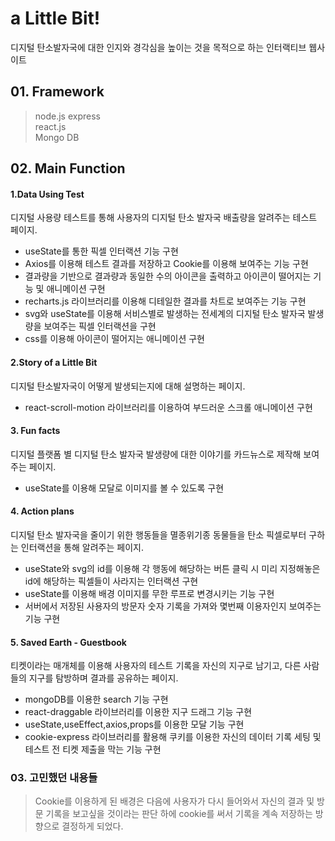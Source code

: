 # a Little Bit!
디지털 탄소발자국에 대한 인지와 경각심을 높이는 것을 목적으로 하는 인터랙티브 웹사이트

## 01. Framework
>node.js express<br>
react.js<br>
Mongo DB<br>


## 02. Main Function

#### 1.Data Using Test
디지털 사용량 테스트를 통해 사용자의 디지털 탄소 발자국 배출량을 알려주는 테스트 페이지.
- useState를 통한 픽셀 인터랙션 기능 구현
- Axios를 이용해 테스트 결과를 저장하고 Cookie를 이용해 보여주는 기능 구현
- 결과량을 기반으로 결과량과 동일한 수의 아이콘을 출력하고 아이콘이 떨어지는 기능 및 애니메이션 구현
- recharts.js 라이브러리를 이용해 디테일한 결과를 차트로 보여주는 기능 구현
- svg와 useState를 이용해 서비스별로 발생하는 전세계의 디지털 탄소 발자국 발생량을 보여주는 픽셀 인터랙션을 구현
- css를 이용해 아이콘이 떨어지는 애니메이션 구현

#### 2.Story of a Little Bit
디지털 탄소발자국이 어떻게 발생되는지에 대해 설명하는 페이지.
- react-scroll-motion 라이브러리를 이용하여 부드러운 스크롤 애니메이션 구현

#### 3. Fun facts
디지털 플랫폼 별 디지털 탄소 발자국 발생량에 대한 이야기를 카드뉴스로 제작해 보여주는 페이지.
- useState를 이용해 모달로 이미지를 볼 수 있도록 구현

#### 4. Action plans
디지털 탄소 발자국을 줄이기 위한 행동들을 멸종위기종 동물들을 탄소 픽셀로부터 구하는 인터랙션을 통해 알려주는 페이지.
- useState와 svg의 id를 이용해 각 행동에 해당하는 버튼 클릭 시 미리 지정해놓은 id에 해당하는 픽셀들이 사라지는 인터랙션 구현
- useState를 이용해 배경 이미지를 무한 루프로 변경시키는 기능 구현
- 서버에서 저장된 사용자의 방문자 숫자 기록을 가져와 몇번째 이용자인지 보여주는 기능 구현

#### 5. Saved Earth - Guestbook
티켓이라는 매개체를 이용해 사용자의 테스트 기록을 자신의 지구로 남기고, 다른 사람들의 지구를 탐방하며 결과를 공유하는 페이지.
- mongoDB를 이용한 search 기능 구현
- react-draggable 라이브러리를 이용한 지구 드래그 기능 구현
- useState,useEffect,axios,props를 이용한 모달 기능 구현 
- cookie-express 라이브러리를 활용해 쿠키를 이용한 자신의 데이터 기록 세팅 및 테스트 전 티켓 제출을 막는 기능 구현


### 03. 고민했던 내용들
> Cookie를 이용하게 된 배경은 다음에 사용자가 다시 들어와서 자신의 결과 및 방문 기록을 보고싶을 것이라는 판단 하에 cookie를 써서 기록을 계속 저장하는 방향으로 결정하게 되었다.
